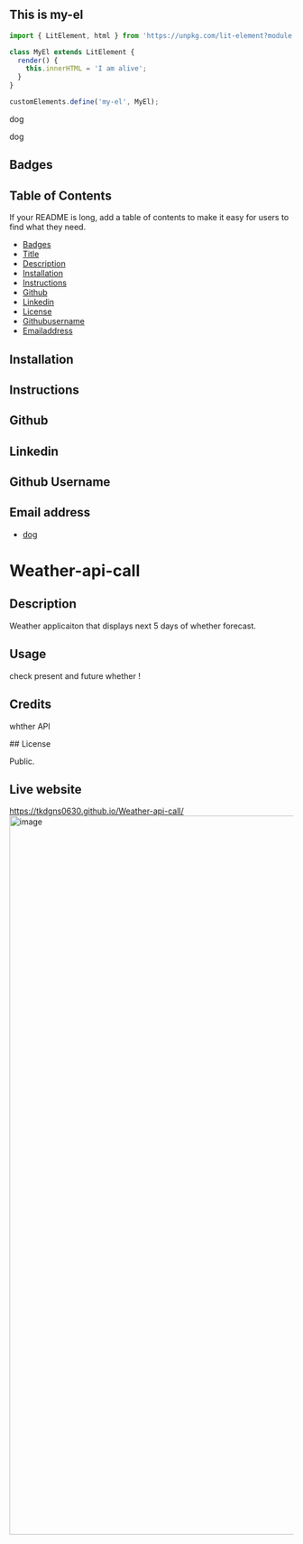 ## This is my-el

<my-el></my-el>

```js client
import { LitElement, html } from 'https://unpkg.com/lit-element?module';

class MyEl extends LitElement {
  render() {
    this.innerHTML = 'I am alive';
  }
}

customElements.define('my-el', MyEl);
```

dog <a name="title"/>

dog <a name="description"/>

## Badges <a name ="Badges"/>

## Table of Contents

If your README is long, add a table of contents to make it easy for users to find what they need.

- [Badges](#badges)
- [Title](#title)
- [Description](#description)
- [Installation](#installation)
- [Instructions](#instructions)
- [Github](#github)
- [Linkedin](#linkedin)
- [License](#license)
- [Githubusername](#githubusername)
- [Emailaddress](#emailaddress)

## Installation <a name="installation"/>

## Instructions <a name="instructions"/>


## Github <a name ="Github"/>

## Linkedin <a name ="linkedin"/>

## Github Username <a name ="githubusername"/>

## Email address <a name ="emailaddress"/>






















- [dog](#license)

# Weather-api-call

## Description

Weather applicaiton that displays next 5 days of whether forecast.

## Usage

check present and future whether !

## Credits

whther API

<a name="license"/>
## License

Public.

## Live website
https://tkdgns0630.github.io/Weather-api-call/
<img width="1274" alt="image" src="https://github.com/tkdgns0630/Weather-api-call/assets/129707996/cf36be33-f9a3-497c-8500-0c9ed6208cb0">
